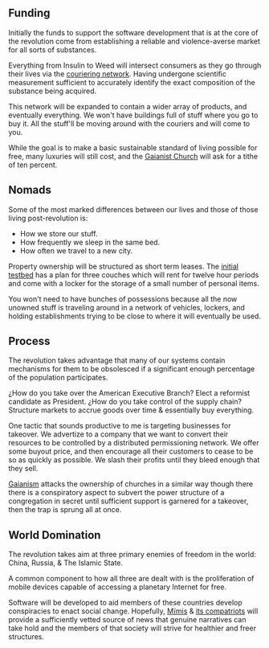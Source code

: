 ## Funding

Initially the funds to support the software development that is at the core of the revolution come from establishing a reliable and violence-averse market for all sorts of substances.

Everything from Insulin to Weed will intersect consumers as they go through their lives via the [couriering network](Constant%20Couriering.md). Having undergone scientific measurement sufficient to accurately identify the exact composition of the substance being acquired.

This network will be expanded to contain a wider array of products, and eventually everything. We won't have buildings full of stuff where you go to buy it. All the stuff'll be moving around with the couriers and will come to you.

While the goal is to make a basic sustainable standard of living possible for free, many luxuries will still cost, and the [Gaianist Church](Gaianism.md) will ask for a tithe of ten percent.
## Nomads

Some of the most marked differences between our lives and those of those living post-revolution is:
* How we store our stuff.
* How frequently we sleep in the same bed.
* How often we travel to a new city.

Property ownership will be structured as short term leases. The [initial testbed](Silver%20Outpost%20№1.md) has a plan for three couches which will rent for twelve hour periods and come with a locker for the storage of a small number of personal items.

You won't need to have bunches of possessions because all the now unowned stuff is traveling around in a network of vehicles, lockers, and holding establishments trying to be close to where it will eventually be used.

## Process

The revolution takes advantage that many of our systems contain mechanisms for them to be obsolesced if a significant enough percentage of the population participates.

¿How do you take over the American Executive Branch? Elect a reformist candidate as President. ¿How do you take control of the supply chain? Structure markets to accrue goods over time & essentially buy everything.

One tactic that sounds productive to me is targeting businesses for takeover. We advertize to a company that we want to convert their resources to be controlled by a distributed permissioning network. We offer some buyout price, and then encourage all their customers to cease to be so as quickly as possible. We slash their profits until they bleed enough that they sell.

[Gaianism](Gaianism.md) attacks the ownership of churches in a similar way though there there is a conspiratory aspect to subvert the power structure of a congregation in secret until sufficient support is garnered for a takeover, then the trap is sprung all at once.
## World Domination

The revolution takes aim at three primary enemies of freedom in the world: China, Russia, & The Islamic State.

A common component to how all three are dealt with is the proliferation of mobile devices capable of accessing a planetary Internet for free.

Software will be developed to aid members of these countries develop conspiracies to enact social change. Hopefully, [Mïmis](Mïmis.md) & [its compatriots](⁄⦲⁄software⁄index.md) will provide a sufficiently vetted source of news that genuine narratives can take hold and the members of that society will strive for healthier and freer structures.